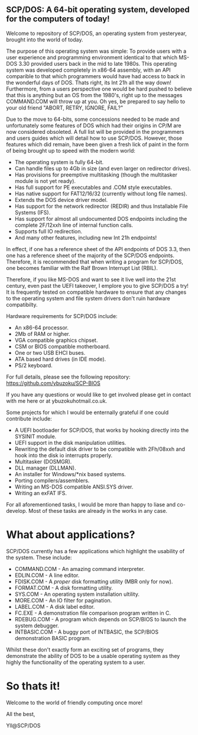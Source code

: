 ## SCP/DOS: A 64-bit operating system, developed for the computers of today!
Welcome to repository of SCP/DOS, an operating system from yesteryear, brought into the world of today. 

The purpose of this operating system was simple: To provide users with a user experience and programming environment identical to that which MS-DOS 3.30 provided users back in the mid to late 1980s. 
This operating system was developed completely in x86-64 assembly, with an API comparible to that which programmers would have had access to back in the wonderful days of DOS. Thats right, its Int 21h all the way down! 
Furthermore, from a users perspective one would be hard pushed to believe that this is anything but an OS from the 1980's, right up to the messages COMMAND.COM will throw up at you. Oh yes, be prepared to say hello to your old friend "ABORT, RETRY, IGNORE, FAIL?"

Due to the move to 64-bits, some concessions needed to be made and unfortunately some features of DOS which had their origins in CP/M are now considered obsoleted. A full list will be provided in the programmers and users guides which will detail how to use SCP/DOS. However, those features which did remain, have been given a fresh lick of paint in the form of being brought up to speed with the modern world:
- The operating system is fully 64-bit.
- Can handle files up to 4Gb in size (and even larger on redirector drives).
- Has provisions for preemptive multitasking (though the multitasker module is not yet ready).
- Has full support for PE executables and .COM style executables.
- Has native support for FAT12/16/32 (currently without long file names).
- Extends the DOS device driver model.
- Has support for the network redirector (REDIR) and thus Installable File Systems (IFS).
- Has support for almost all undocumented DOS endpoints including the complete 2F/12xxh line of internal function calls.
- Supports full IO redirection.
- And many other features, including new Int 21h endpoints!

In effect, if one has a reference sheet of the API endpoints of DOS 3.3, then one has a reference sheet of the majority of the SCP/DOS endpoints. Therefore, it is recommended that when writing a program for SCP/DOS, one becomes familiar with the 
Ralf Brown Interrupt List (RBIL). 

Therefore, if you like MS-DOS and want to see it live well into the 21st century, even past the UEFI takeover, I emplore you to give SCP/DOS a try! 
It is frequently tested on compatible hardware to ensure that any changes to the operating system and file system drivers don't ruin hardware compatibilty. 

Hardware requirements for SCP/DOS include:
- An x86-64 processor.
- 2Mb of RAM or higher.
- VGA compatible graphics chipset.
- CSM or BIOS compatible motherboard.
- One or two USB EHCI buses.
- ATA based hard drives (in IDE mode).
- PS/2 keyboard.

For full details, please see the following repository: https://github.com/ybuzoku/SCP-BIOS

If you have any questions or would like to get involved please get in contact with me here or at ybuzoku<AT>hotmail.co.uk.

Some projects for which I would be enternally grateful if one could contribute include:
- A UEFI bootloader for SCP/DOS, that works by hooking directly into the SYSINIT module.
- UEFI support in the disk manipulation utilities.
- Rewriting the default disk driver to be compatible with 2Fh/08xxh and hook into the disk io interrupts properly.
- Multitasker (DOSMGR).
- DLL manager (DLLMAN).
- An installer for Windows/*nix based systems.
- Porting compilers/assemblers.
- Writing an MS-DOS compatible ANSI.SYS driver.
- Writing an exFAT IFS.

For all aforementioned tasks, I would be more than happy to liase and co-develop. Most of these tasks are already in the works in any case.

# What about applications?

SCP/DOS currently has a few applications which highlight the usability of the system. These include:
- COMMAND.COM - An amazing command interpreter.
- EDLIN.COM - A line editor.
- FDISK.COM - A _proper_ disk formatting utility (MBR only for now).
- FORMAT.COM - A disk formatting utility.
- SYS.COM - An operating system installation ultility.
- MORE.COM - An IO filter for pagination.
- LABEL.COM - A disk label editor.
- FC.EXE - A demonstration file comparison program written in C.
- RDEBUG.COM - A program which depends on SCP/BIOS to launch the system debugger.
- INTBASIC.COM - A buggy port of INTBASIC, the SCP/BIOS demonstration BASIC program.

Whilst these don't exactly form an exciting set of programs, they demonstrate the ability of DOS to be a usable operating system as they highly the functionality of the operating system to a user.

# So thats it! 

Welcome to the world of friendly computing once more!

All the best,

Yll@SCP/DOS
